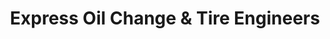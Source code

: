---
title: "Express Oil Change & Tire Engineers"
url: /valrico/express-oil-change-and-tire-engineers/
shop: tyres
---
